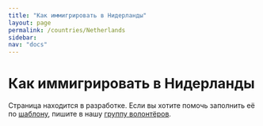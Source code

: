 ```yaml
---
title: "Как иммигрировать в Нидерланды"
layout: page
permalink: /countries/Netherlands
sidebar:
nav: "docs"
---
```


# Как иммигрировать в Нидерланды

Страница находится в разработке. Если вы хотите помочь заполнить её по [шаблону](/template), пишите в нашу [группу волонтёров](https://t.me/+FHi3FnJaoWJkMDAx).

